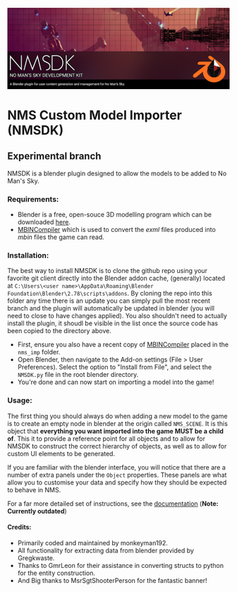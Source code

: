 ![NMSDK](docs/images/nmsdk_splash.png)

# NMS Custom Model Importer (NMSDK)
## Experimental branch

NMSDK is a blender plugin designed to allow the models to be added to No Man's Sky.

### Requirements:
 - Blender is a free, open-souce 3D modelling program which can be downloaded [here](https://www.blender.org/download/).
 - [MBINCompiler](https://github.com/monkeyman192/MBINCompiler) which is used to convert the *exml* files produced into *mbin* files the game can read.

### Installation:
The best way to install NMSDK is to clone the github repo using your favorite git client directly into the Blender addon cache, (generally) located at `C:\Users\<user name>\AppData\Roaming\Blender Foundation\Blender\2.78\scripts\addons`.
By cloning the repo into this folder any time there is an update you can simply pull the most recent branch and the plugin will automatically be updated in blender (you will need to close to have changes applied).
You also shouldn't need to actually install the plugin, it shoudl be visible in the list once the source code has been copied to the directory above.

 - First, ensure you also have a recent copy of [MBINCompiler](https://github.com/monkeyman192/MBINCompiler/releases) placed in the `nms_imp` folder.
 - Open Blender, then navigate to the Add-on settings (File > User Preferences). Select the option to "Install from File", and select the `NMSDK.py` file in the root blender directory.
 - You're done and can now start on importing a model into the game!
 
 ### Usage:
The first thing you should always do when adding a new model to the game is to create an empty node in blender at the origin called `NMS_SCENE`. It is this object that **everything you want imported into the game MUST be a child of**. This it to provide a reference point for all objects and to allow for NMSDK to construct the correct hierarchy of objects, as well as to allow for custom UI elements to be generated.

If you are familiar with the blender interface, you will notice that there are a number of extra panels under the `Object` properties. These panels are what allow you to customise your data and specify how they should be expected to behave in NMS.

For a far more detailed set of instructions, see the [documentation](/docs/NMSDK-tutorial.docx) (**Note: Currently outdated**)

#### Credits:
 - Primarily coded and maintained by monkeyman192.
 - All functionality for extracting data from blender provided by Gregkwaste.
 - Thanks to GmrLeon for their assistance in converting structs to python for the entity construction.
 - And Big thanks to MsrSgtShooterPerson for the fantastic banner!
